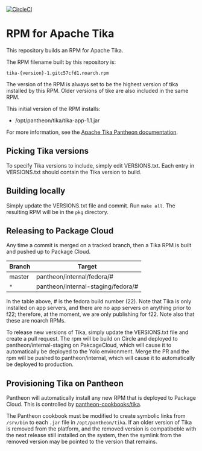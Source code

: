 [![CircleCI](https://circleci.com/gh/pantheon-systems/rpmbuild-tika.svg?style=shield)](https://circleci.com/gh/pantheon-systems/rpmbuild-tika)

# RPM for Apache Tika

This repository builds an RPM for Apache Tika.

The RPM filename built by this repository is:
```
tika-{version}-1.gitc57cfd1.noarch.rpm
```
The version of the RPM is always set to be the highest version of tika installed by this RPM. Older versions of tike are also included in the same RPM.

This initial version of the RPM installs:

- /opt/pantheon/tika/tika-app-1.1.jar

For more information, see the [Apache Tika Pantheon documentation](https://pantheon.io/docs/external-libraries/#apache-tika).

## Picking Tika versions

To specify Tika versions to include, simply edit VERSIONS.txt. Each entry in VERSIONS.txt should contain the Tika version to build.

## Building locally

Simply update the VERSIONS.txt file and commit. Run `make all`. The resulting RPM will be in the `pkg` directory.

## Releasing to Package Cloud

Any time a commit is merged on a tracked branch, then a Tika RPM is built and pushed up to Package Cloud.

Branch       | Target
------------ | ---------------
master       | pantheon/internal/fedora/#
`*`            | pantheon/internal-staging/fedora/#

In the table above, # is the fedora build number (22). Note that Tika is only installed on app servers, and there are no app servers on anything prior to f22; therefore, at the moment, we are only publishing for f22. Note also that these are noarch RPMs.

To release new versions of Tika, simply update the VERSIONS.txt file and create a pull request. The rpm will be build on Circle and deployed to pantheon/internal-staging on PakcageCloud, which will cause it to automatically be deployed to the Yolo environment.  Merge the PR and the rpm will be pushed to pantheon/internal, which will cause it to automatically be deployed to production.

## Provisioning Tika on Pantheon

Pantheon will automatically install any new RPM that is deployed to Package Cloud. This is controlled by [pantheon-cookbooks/tika](https://github.com/pantheon-cookbooks/tika/blob/master/recipes/default.rb).

The Pantheon cookbook must be modified to create symbolic links from `/srv/bin` to each `.jar` file in `/opt/pantheon/tika`. If an older version of Tika is removed from the platform, and the removed version is compatibeble with the next release still installed on the system, then the symlink from the removed version may be pointed to the version that remains.

